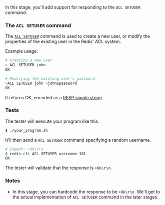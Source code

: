 In this stage, you'll add support for responding to the `ACL SETUSER` command.

### The `ACL SETUSER` command

The [`ACL SETUSER`](https://redis.io/docs/latest/commands/acl-setuser/) command is used to create a new user, or modify the properties of the existing user in the Redis' ACL system.

Example usage:

```bash
# Creating a new user
> ACL SETUSER john
OK

# Modifying the existing user's password
>ACL SETUSER john >johnspassword
OK
```

It returns OK, encoded as a [RESP simple string](https://redis.io/docs/latest/develop/reference/protocol-spec/#simple-strings).

### Tests

The tester will execute your program like this:

```bash
$ ./your_program.sh
```

It'll then send a `ACL SETUSER` command specifying a random username.

```bash
# Expect: +OK\r\n
$ redis-cli ACL SETUSER username-101 
OK
```

The tester will validate that the response is `+OK\r\n`.

### Notes

- In this stage, you can hardcode the response to be `+OK\r\n`. We'll get to the actual implementation of `ACL SETUSER` command in the later stages.